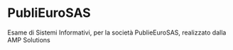 # PubliEuroSAS
Esame di Sistemi Informativi, per la società PublieEuroSAS, realizzato dalla AMP Solutions
